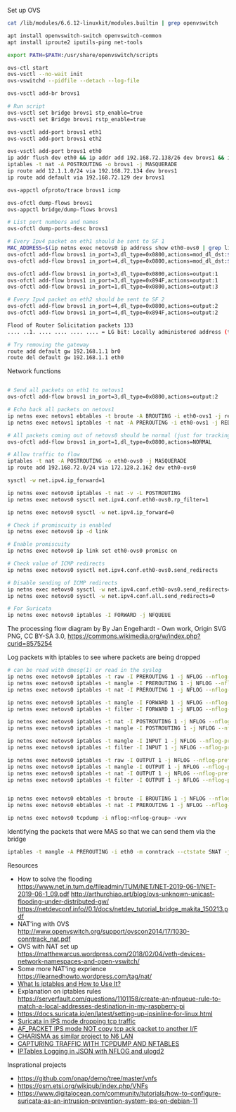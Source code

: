 Set up OVS
```bash
cat /lib/modules/6.6.12-linuxkit/modules.builtin | grep openvswitch

apt install openvswitch-switch openvswitch-common
apt install iproute2 iputils-ping net-tools

export PATH=$PATH:/usr/share/openvswitch/scripts

ovs-ctl start
ovs-vsctl --no-wait init
ovs-vswitchd --pidfile --detach --log-file

ovs-vsctl add-br brovs1

# Run script
ovs-vsctl set bridge brovs1 stp_enable=true
ovs-vsctl set Bridge brovs1 rstp_enable=true

ovs-vsctl add-port brovs1 eth1
ovs-vsctl add-port brovs1 eth2

ovs-vsctl add-port brovs1 eth0
ip addr flush dev eth0 && ip addr add 192.168.72.138/26 dev brovs1 && ip link set brovs1 up
iptables -t nat -A POSTROUTING -o brovs1 -j MASQUERADE
ip route add 12.1.1.0/24 via 192.168.72.134 dev brovs1
ip route add default via 192.168.72.129 dev brovs1

ovs-appctl ofproto/trace brovs1 icmp

ovs-ofctl dump-flows brovs1
ovs-appctl bridge/dump-flows brovs1

# List port numbers and names
ovs-ofctl dump-ports-desc brovs1

# Every Ipv4 packet on eth1 should be sent to SF 1
MAC_ADDRESS=$(ip netns exec netovs0 ip address show eth0-ovs0 | grep link/ether | awk '{print $2}')
ovs-ofctl add-flow brovs1 in_port=3,dl_type=0x0800,actions=mod_dl_dst:${MAC_ADDRESS},output:1
ovs-ofctl add-flow brovs1 in_port=4,dl_type=0x0800,actions=mod_dl_dst:${MAC_ADDRESS},output:1

ovs-ofctl add-flow brovs1 in_port=3,dl_type=0x0800,actions=output:1
ovs-ofctl add-flow brovs1 in_port=3,dl_type=0x894F,actions=output:1
ovs-ofctl add-flow brovs1 in_port=1,dl_type=0x0800,actions=output:3

# Every Ipv4 packet on eth2 should be sent to SF 2
ovs-ofctl add-flow brovs1 in_port=4,dl_type=0x0800,actions=output:2
ovs-ofctl add-flow brovs1 in_port=4,dl_type=0x894F,actions=output:2

Flood of Router Solicitation packets 133
.... ..1. .... .... .... .... = LG bit: Locally administered address (this is NOT the factory default)

# Try removing the gateway
route add default gw 192.168.1.1 br0
route del default gw 192.168.1.1 eth0
```

Network functions

```bash

# Send all packets on eth1 to netovs1
ovs-ofctl add-flow brovs1 in_port=3,dl_type=0x0800,actions=output:2

# Echo back all packets on netovs1
ip netns exec netovs1 ebtables -t broute -A BROUTING -i eth0-ovs1 -j redirect --redirect-target DROP
ip netns exec netovs1 iptables -t nat -A PREROUTING -i eth0-ovs1 -j REDIRECT

# All packets coming out of netovs0 should be normal (just for tracking)
ovs-ofctl add-flow brovs1 in_port=1,dl_type=0x0800,actions=NORMAL

# Allow traffic to flow
iptables -t nat -A POSTROUTING -o eth0-ovs0 -j MASQUERADE
ip route add 192.168.72.0/24 via 172.128.2.162 dev eth0-ovs0

sysctl -w net.ipv4.ip_forward=1

ip netns exec netovs0 iptables -t nat -v -L POSTROUTING
ip netns exec netovs0 sysctl net.ipv4.conf.eth0-ovs0.rp_filter=1

ip netns exec netovs0 sysctl -w net.ipv4.ip_forward=0

# Check if promiscuity is enabled
ip netns exec netovs0 ip -d link

# Enable promiscuity
ip netns exec netovs0 ip link set eth0-ovs0 promisc on

# Check value of ICMP redirects
ip netns exec netovs0 sysctl net.ipv4.conf.eth0-ovs0.send_redirects

# Disable sending of ICMP redirects
ip netns exec netovs0 sysctl -w net.ipv4.conf.eth0-ovs0.send_redirects=0
ip netns exec netovs0 sysctl -w net.ipv4.conf.all.send_redirects=0

# For Suricata
ip netns exec netovs0 iptables -I FORWARD -j NFQUEUE
```

The processing flow diagram by By Jan Engelhardt - Own work, Origin SVG PNG, CC BY-SA 3.0, https://commons.wikimedia.org/w/index.php?curid=8575254

Log packets with iptables to see where packets are being dropped

```bash
# can be read with dmesg(1) or read in the syslog
ip netns exec netovs0 iptables -t raw -I PREROUTING 1 -j NFLOG --nflog-prefix "iptables-raw-prerouting: " --nflog-group 3
ip netns exec netovs0 iptables -t mangle -I PREROUTING 1 -j NFLOG --nflog-prefix "iptables-mangle-prerouting: " --nflog-group 4
ip netns exec netovs0 iptables -t nat -I PREROUTING 1 -j NFLOG --nflog-prefix "iptables-nat-prerouting: " --nflog-group 5

ip netns exec netovs0 iptables -t mangle -I FORWARD 1 -j NFLOG --nflog-prefix "iptables-mangle-forward: " --nflog-group 7
ip netns exec netovs0 iptables -t filter -I FORWARD 1 -j NFLOG --nflog-prefix "iptables-nat-forward: " --nflog-group 8

ip netns exec netovs0 iptables -t nat -I POSTROUTING 1 -j NFLOG --nflog-prefix "iptables-nat-postrouting: " --nflog-group 10
ip netns exec netovs0 iptables -t mangle -I POSTROUTING 1 -j NFLOG --nflog-prefix "iptables-mangle-postrouting: " --nflog-group 11

ip netns exec netovs0 iptables -t mangle -I INPUT 1 -j NFLOG --nflog-prefix "iptables-mangle-input: " --nflog-group 13
ip netns exec netovs0 iptables -t filter -I INPUT 1 -j NFLOG --nflog-prefix "iptables-filter-input: " --nflog-group 14

ip netns exec netovs0 iptables -t raw -I OUTPUT 1 -j NFLOG --nflog-prefix "iptables-raw-output: " --nflog-group 16
ip netns exec netovs0 iptables -t mangle -I OUTPUT 1 -j NFLOG --nflog-prefix "iptables-mangle-output: " --nflog-group 17
ip netns exec netovs0 iptables -t nat -I OUTPUT 1 -j NFLOG --nflog-prefix "iptable-nat-output: " --nflog-group 18
ip netns exec netovs0 iptables -t filter -I OUTPUT 1 -j NFLOG --nflog-prefix "iptables-filter-output: " --nflog-group 19


ip netns exec netovs0 ebtables -t broute -I BROUTING 1 -j NFLOG --nflog-prefix "ebtables-broute-brouting: " --nflog-group 21
ip netns exec netovs0 ebtables -t nat -I PREROUTING 1 -j NFLOG --nflog-prefix "ebtables-broute-brouting: " --nflog-group 22

ip netns exec netovs0 tcpdump -i nflog:<nflog-group> -vvv
```

Identifying the packets that were MAS so that we can send them via the bridge
```bash
iptables -t mangle -A PREROUTING -i eth0 -m conntrack --ctstate SNAT -j NFLOG --nflog-prefix "iptables-conntrack-prerouting: " --nflog-group 25
```
Resources
- How to solve the flooding https://www.net.in.tum.de/fileadmin/TUM/NET/NET-2019-06-1/NET-2019-06-1_09.pdf
http://arthurchiao.art/blog/ovs-unknown-unicast-flooding-under-distributed-gw/
https://netdevconf.info//0.1/docs/netdev_tutorial_bridge_makita_150213.pdf
- NAT'ing with OVS http://www.openvswitch.org/support/ovscon2014/17/1030-conntrack_nat.pdf
- OVS with NAT set up https://matthewarcus.wordpress.com/2018/02/04/veth-devices-network-namespaces-and-open-vswitch/
- Some more NAT'ing exprience https://ilearnedhowto.wordpress.com/tag/nat/
- [What Is iptables and How to Use It?](https://medium.com/skilluped/what-is-iptables-and-how-to-use-it-781818422e52)
- Explanation on iptables rules https://serverfault.com/questions/1101158/create-an-nfqueue-rule-to-match-a-local-addresses-destination-in-my-raspberry-pi
- https://docs.suricata.io/en/latest/setting-up-ipsinline-for-linux.html
- [Suricata in IPS mode dropping tcp traffic](https://forum.suricata.io/t/suricata-in-ips-mode-dropping-tcp-traffic/1335)
- [AF_PACKET IPS mode NOT copy tcp ack packet to another I/F](https://forum.suricata.io/t/af-packet-ips-mode-not-copy-tcp-ack-packet-to-another-i-f/3782)
- [CHARISMA as similar project to N6 LAN](https://ec.europa.eu/research/participants/documents/downloadPublic/ZG9WZHkxRzNibllPVGd0Uys5aVpXUE1Mc2lmdHRYU0N2UWs5NEVEQTVHbzdYSzEyc25pQStBPT0=/attachment/VFEyQTQ4M3ptUWZYTVBpejl0VStaTGxUZFVKT1A1UEM=)
- [CAPTURING TRAFFIC WITH TCPDUMP AND NFTABLES](https://covert.sh/2021/02/02/tcpdump-nflog-nftables/)
- [IPTables Logging in JSON with NFLOG and ulogd2](https://jmorano.moretrix.com/2022/03/logging-in-iptables-with-nflog-and-ulogd2/)

Insprational projects
- https://github.com/onap/demo/tree/master/vnfs
- https://osm.etsi.org/wikipub/index.php/VNFs
- https://www.digitalocean.com/community/tutorials/how-to-configure-suricata-as-an-intrusion-prevention-system-ips-on-debian-11